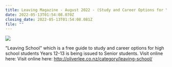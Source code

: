 ```yaml
---
title: Leaving Magazine - August 2022 - (Study and Career Options for Year 12-13)
date: 2022-05-13T01:54:08.070Z
closing_date: 2022-05-13T01:54:08.081Z
file: ""
---
```

![](https://res.cloudinary.com/whanganuihigh/image/upload/v1659412884/Careers%20and%20Vocational/Leaving_School_Magazine_-_Issue_24.jpg)

"Leaving School" which is a free guide to study and career options for high school students Years 12-13 is being issued to Senior students.  Visit online here: Visit online here: http://oliverlee.co.nz/category/leaving-school/